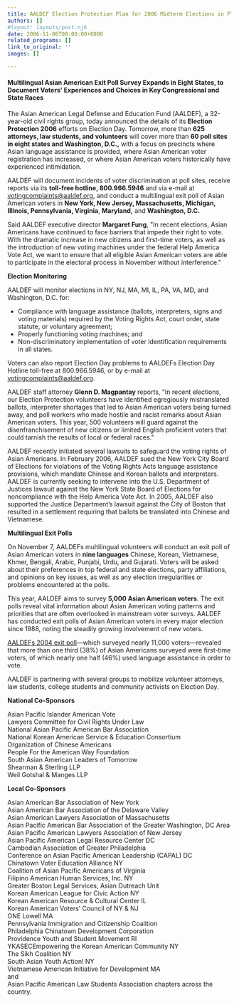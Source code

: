 ```yaml
---
title: AALDEF Election Protection Plan for 2006 Midterm Elections in Place
authors: []
#layout: layouts/post.njk
date: 2006-11-06T00:00:00+0000
related_programs: []
link_to_original: ''
images: []

---
```

#### Multilingual Asian American Exit Poll Survey Expands in Eight States, to Document Voters’ Experiences and Choices in Key Congressional and State Races

 

The Asian American Legal Defense and Education Fund (AALDEF), a 32-year-old civil rights group, today announced the details of its **Election Protection 2006** efforts on Election Day. Tomorrow, more than **625 attorneys, law students, and volunteers** will cover more than **60 poll sites in eight states and Washington, D.C.,** with a focus on precincts where Asian language assistance is provided, where Asian American voter registration has increased, or where Asian American voters historically have experienced intimidation.

AALDEF will document incidents of voter discrimination at poll sites, receive reports via its **toll-free hotline, 800.966.5946** and via e-mail at [votingcomplaints@aaldef.org](mailto:votingcomplaints@aaldef.org), and conduct a multilingual exit poll of Asian American voters in **New York, New Jersey, Massachusetts, Michigan, Illinois, Pennsylvania, Virginia**, **Maryland,** and **Washington, D.C.**

Said AALDEF executive director **Margaret Fung**, "In recent elections, Asian Americans have continued to face barriers that impede their right to vote. With the dramatic increase in new citizens and first-time voters, as well as the introduction of new voting machines under the federal Help America Vote Act, we want to ensure that all eligible Asian American voters are able to participate in the electoral process in November without interference."

**Election Monitoring**

AALDEF will monitor elections in NY, NJ, MA, MI, IL, PA, VA, MD, and Washington, D.C. for:

* Compliance with language assistance (ballots, interpreters, signs and voting materials) required by the Voting Rights Act, court order, state statute, or voluntary agreement;
* Properly functioning voting machines; and
* Non-discriminatory implementation of voter identification requirements in all states.
  </ul>

Voters can also report Election Day problems to AALDEFs Election Day Hotline toll-free at 800.966.5946, or by e-mail at [votingcomplaints@aaldef.org](mailto:votingcomplaints@aaldef.org).

AALDEF staff attorney **Glenn D. Magpantay** reports, "In recent elections, our Election Protection volunteers have identified egregiously mistranslated ballots, interpreter shortages that led to Asian American voters being turned away, and poll workers who made hostile and racist remarks about Asian American voters. This year, 500 volunteers will guard against the disenfranchisement of new citizens or limited English proficient voters that could tarnish the results of local or federal races."

AALDEF recently initiated several lawsuits to safeguard the voting rights of Asian Americans. In February 2006, AALDEF sued the New York City Board of Elections for violations of the Voting Rights Acts language assistance provisions, which mandate Chinese and Korean ballots and interpreters. AALDEF is currently seeking to intervene into the U.S. Department of Justices lawsuit against the New York State Board of Elections for noncompliance with the Help America Vote Act. In 2005, AALDEF also supported the Justice Department’s lawsuit against the City of Boston that resulted in a settlement requiring that ballots be translated into Chinese and Vietnamese.

**Multilingual Exit Polls**

On November 7, AALDEFs multilingual volunteers will conduct an exit poll of Asian American voters in **nine languages** Chinese, Korean, Vietnamese, Khmer, Bengali, Arabic, Punjabi, Urdu, and Gujarati. Voters will be asked about their preferences in top federal and state elections, party affiliations, and opinions on key issues, as well as any election irregularities or problems encountered at the polls.

This year, AALDEF aims to survey **5,000 Asian American voters**. The exit polls reveal vital information about Asian American voting patterns and priorities that are often overlooked in mainstream voter surveys. AALDEF has conducted exit polls of Asian American voters in every major election since 1988, noting the steadily growing involvement of new voters.

[AALDEFs 2004 exit poll](/news/the-asian-american-vote-2004-a-report-on-the)—which surveyed nearly 11,000 voters—revealed that more than one third (38%) of Asian Americans surveyed were first-time voters, of which nearly one half (46%) used language assistance in order to vote.

AALDEF is partnering with several groups to mobilize volunteer attorneys, law students, college students and community activists on Election Day.

**National Co-Sponsors**

Asian Pacific Islander American Vote  
Lawyers Committee for Civil Rights Under Law  
National Asian Pacific American Bar Association  
National Korean American Service & Education Consortium  
Organization of Chinese Americans  
People For the American Way Foundation  
South Asian American Leaders of Tomorrow  
Shearman & Sterling LLP  
Weil Gotshal & Manges LLP

**Local Co-Sponsors**

Asian American Bar Association of New York  
Asian American Bar Association of the Delaware Valley  
Asian American Lawyers Association of Massachusetts  
Asian Pacific American Bar Association of the Greater Washington, DC Area  
Asian Pacific American Lawyers Association of New Jersey  
Asian Pacific American Legal Resource Center DC  
Cambodian Association of Greater Philadelphia  
Conference on Asian Pacific American Leadership (CAPAL) DC  
Chinatown Voter Education Alliance NY  
Coalition of Asian Pacific Americans of Virginia  
Filipino American Human Services, Inc. NY  
Greater Boston Legal Services, Asian Outreach Unit  
Korean American League for Civic Action NY  
Korean American Resource & Cultural Center IL  
Korean American Voters’ Council of NY & NJ  
ONE Lowell MA  
Pennsylvania Immigration and Citizenship Coalition  
Philadelphia Chinatown Development Corporation  
Providence Youth and Student Movement RI  
YKASECEmpowering the Korean American Community NY  
The Sikh Coalition NY  
South Asian Youth Action! NY  
Vietnamese American Initiative for Development MA  
and  
Asian Pacific American Law Students Association chapters across the country.
